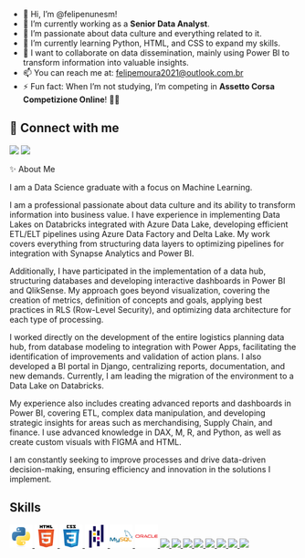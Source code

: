 - 👋 Hi, I’m @felipenunesm!
- 🔭 I’m currently working as a **Senior Data Analyst**.  
- 👀 I’m passionate about data culture and everything related to it.  
- 🌱 I’m currently learning Python, HTML, and CSS to expand my skills.  
- 💞️ I want to collaborate on data dissemination, mainly using Power BI to transform information into valuable insights.  
- 📫 You can reach me at: felipemoura2021@outlook.com.br  
- ⚡ Fun fact: When I’m not studying, I’m competing in **Assetto Corsa Competizione Online**! 🚗💨  

## 🔗 Connect with me

[<img src="https://raw.githubusercontent.com/rahuldkjain/github-profile-readme-generator/master/src/images/icons/Social/linked-in-alt.svg" width="30">](https://www.linkedin.com/in/felipe-nunes-de-moura-967011291/)  [<img src="https://raw.githubusercontent.com/rahuldkjain/github-profile-readme-generator/master/src/images/icons/Social/instagram.svg" width="30">](https://www.instagram.com/_felipenunesm/)



✨ About Me

I am a Data Science graduate with a focus on Machine Learning.

I am a professional passionate about data culture and its ability to transform information into business value. I have experience in implementing Data Lakes on Databricks integrated with Azure Data Lake, developing efficient ETL/ELT pipelines using Azure Data Factory and Delta Lake. My work covers everything from structuring data layers to optimizing pipelines for integration with Synapse Analytics and Power BI.

Additionally, I have participated in the implementation of a data hub, structuring databases and developing interactive dashboards in Power BI and QlikSense. My approach goes beyond visualization, covering the creation of metrics, definition of concepts and goals, applying best practices in RLS (Row-Level Security), and optimizing data architecture for each type of processing.

I worked directly on the development of the entire logistics planning data hub, from database modeling to integration with Power Apps, facilitating the identification of improvements and validation of action plans. I also developed a BI portal in Django, centralizing reports, documentation, and new demands. Currently, I am leading the migration of the environment to a Data Lake on Databricks.

My experience also includes creating advanced reports and dashboards in Power BI, covering ETL, complex data manipulation, and developing strategic insights for areas such as merchandising, Supply Chain, and finance. I use advanced knowledge in DAX, M, R, and Python, as well as create custom visuals with FIGMA and HTML.

I am constantly seeking to improve processes and drive data-driven decision-making, ensuring efficiency and innovation in the solutions I implement.


##  Skills 
  <a href="https://www.python.org/" target="">
  <img src="https://raw.githubusercontent.com/devicons/devicon/master/icons/python/python-original.svg" width="40">
</a>
<a href="https://developer.mozilla.org/en-US/docs/Web/HTML" target="">
  <img src="https://raw.githubusercontent.com/devicons/devicon/master/icons/html5/html5-original-wordmark.svg" width="40">
</a>
<a href="https://developer.mozilla.org/en-US/docs/Web/CSS" target=" ">
  <img src="https://raw.githubusercontent.com/devicons/devicon/master/icons/css3/css3-original-wordmark.svg" width="40">
</a>
<a href="https://pandas.pydata.org/" target=" ">
  <img src="https://raw.githubusercontent.com/devicons/devicon/2ae2a900d2f041da66e950e4d48052658d850630/icons/pandas/pandas-original.svg" width="40">
</a>
<a href="https://www.mysql.com/" target=" ">
  <img src="https://raw.githubusercontent.com/devicons/devicon/master/icons/mysql/mysql-original-wordmark.svg" width="40">
</a>
<a href="https://www.oracle.com/database/" target=" ">
  <img src="https://raw.githubusercontent.com/devicons/devicon/master/icons/oracle/oracle-original.svg" width="40">
</a>
<a href="https://www.microsoft.com/en-us/sql-server/" target=" ">
  <img src="https://www.svgrepo.com/show/303229/microsoft-sql-server-logo.svg" width="40">
</a>
<a href="https://azure.microsoft.com/" target=" ">
  <img src="https://www.vectorlogo.zone/logos/microsoft_azure/microsoft_azure-icon.svg" width="40">
</a>
<a href="https://www.figma.com/" target=" ">
  <img src="https://www.vectorlogo.zone/logos/figma/figma-icon.svg" width="40">
</a>
<a href="https://powerbi.microsoft.com/" target=" ">
  <img src="https://raw.githubusercontent.com/microsoft/PowerBI-Icons/main/PNG/Power-BI.png" width="30">
</a>
<a href="https://powerpages.microsoft.com/" target=" ">
  <img src="https://raw.githubusercontent.com/microsoft/PowerBI-Icons/main/PNG/Power-Pages.png" width="40">
</a>
<a href="https://www.qlik.com/pt-br" target=" ">
  <img src="https://avatars.githubusercontent.com/u/72559606?s=200&v=4" width="40">
</a>
<a href="https://www.databricks.com/br" target=" ">
  <img src="https://avatars.githubusercontent.com/u/4998052?s=200&v=4" width="40">
</a>
<a href="https://www.tableau.com/pt-br" target=" ">
  <img src="https://user-images.githubusercontent.com/32903323/43256817-e40da78a-90c5-11e8-9c84-9471549a1259.png" width="40">
</a>


<!---
felipenunesm/felipenunesm is a ✨ special ✨ repository because its `README.md` (this file) appears on your GitHub profile.
You can click the Preview link to take a look at your changes.
--->
